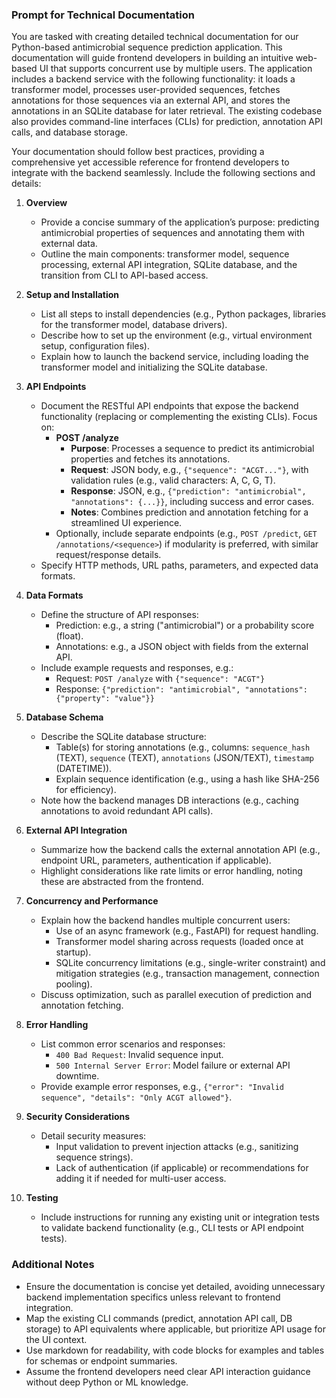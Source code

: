 ### Prompt for Technical Documentation

You are tasked with creating detailed technical documentation for our Python-based antimicrobial sequence prediction application. This documentation will guide frontend developers in building an intuitive web-based UI that supports concurrent use by multiple users. The application includes a backend service with the following functionality: it loads a transformer model, processes user-provided sequences, fetches annotations for those sequences via an external API, and stores the annotations in an SQLite database for later retrieval. The existing codebase also provides command-line interfaces (CLIs) for prediction, annotation API calls, and database storage.

Your documentation should follow best practices, providing a comprehensive yet accessible reference for frontend developers to integrate with the backend seamlessly. Include the following sections and details:

1. **Overview**  
   - Provide a concise summary of the application’s purpose: predicting antimicrobial properties of sequences and annotating them with external data.  
   - Outline the main components: transformer model, sequence processing, external API integration, SQLite database, and the transition from CLI to API-based access.

2. **Setup and Installation**  
   - List all steps to install dependencies (e.g., Python packages, libraries for the transformer model, database drivers).  
   - Describe how to set up the environment (e.g., virtual environment setup, configuration files).  
   - Explain how to launch the backend service, including loading the transformer model and initializing the SQLite database.

3. **API Endpoints**  
   - Document the RESTful API endpoints that expose the backend functionality (replacing or complementing the existing CLIs). Focus on:  
     - **POST /analyze**  
       - **Purpose**: Processes a sequence to predict its antimicrobial properties and fetches its annotations.  
       - **Request**: JSON body, e.g., `{"sequence": "ACGT..."}`, with validation rules (e.g., valid characters: A, C, G, T).  
       - **Response**: JSON, e.g., `{"prediction": "antimicrobial", "annotations": {...}}`, including success and error cases.  
       - **Notes**: Combines prediction and annotation fetching for a streamlined UI experience.  
     - Optionally, include separate endpoints (e.g., `POST /predict`, `GET /annotations/<sequence>`) if modularity is preferred, with similar request/response details.  
   - Specify HTTP methods, URL paths, parameters, and expected data formats.

4. **Data Formats**  
   - Define the structure of API responses:  
     - Prediction: e.g., a string ("antimicrobial") or a probability score (float).  
     - Annotations: e.g., a JSON object with fields from the external API.  
   - Include example requests and responses, e.g.:  
     - Request: `POST /analyze` with `{"sequence": "ACGT"}`  
     - Response: `{"prediction": "antimicrobial", "annotations": {"property": "value"}}`

5. **Database Schema**  
   - Describe the SQLite database structure:  
     - Table(s) for storing annotations (e.g., columns: `sequence_hash` (TEXT), `sequence` (TEXT), `annotations` (JSON/TEXT), `timestamp` (DATETIME)).  
     - Explain sequence identification (e.g., using a hash like SHA-256 for efficiency).  
   - Note how the backend manages DB interactions (e.g., caching annotations to avoid redundant API calls).

6. **External API Integration**  
   - Summarize how the backend calls the external annotation API (e.g., endpoint URL, parameters, authentication if applicable).  
   - Highlight considerations like rate limits or error handling, noting these are abstracted from the frontend.

7. **Concurrency and Performance**  
   - Explain how the backend handles multiple concurrent users:  
     - Use of an async framework (e.g., FastAPI) for request handling.  
     - Transformer model sharing across requests (loaded once at startup).  
     - SQLite concurrency limitations (e.g., single-writer constraint) and mitigation strategies (e.g., transaction management, connection pooling).  
   - Discuss optimization, such as parallel execution of prediction and annotation fetching.

8. **Error Handling**  
   - List common error scenarios and responses:  
     - `400 Bad Request`: Invalid sequence input.  
     - `500 Internal Server Error`: Model failure or external API downtime.  
   - Provide example error responses, e.g., `{"error": "Invalid sequence", "details": "Only ACGT allowed"}`.

9. **Security Considerations**  
   - Detail security measures:  
     - Input validation to prevent injection attacks (e.g., sanitizing sequence strings).  
     - Lack of authentication (if applicable) or recommendations for adding it if needed for multi-user access.  

10. **Testing**  
    - Include instructions for running any existing unit or integration tests to validate backend functionality (e.g., CLI tests or API endpoint tests).

### Additional Notes  
- Ensure the documentation is concise yet detailed, avoiding unnecessary backend implementation specifics unless relevant to frontend integration.  
- Map the existing CLI commands (predict, annotation API call, DB storage) to API equivalents where applicable, but prioritize API usage for the UI context.  
- Use markdown for readability, with code blocks for examples and tables for schemas or endpoint summaries.  
- Assume the frontend developers need clear API interaction guidance without deep Python or ML knowledge.
